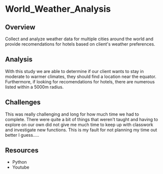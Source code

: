 # World_Weather_Analysis

## Overview
Collect and analyze weather data for multiple cities around the world and provide recomendations for hotels based on client's weather preferences.

## Analysis
With this study we are able to determine if our client wants to stay in moderate to warmer climates, they should find a location near the equator. Furthermore, if looking for recomendations for hotels, there are numerous listed within a 5000m radius.

## Challenges
This was really challenging and long for how much time we had to complete. There were quite a bit of things that weren't taught and having to explore on our own did not give me much time to keep up with classwork and investigate new functions. This is my fault for not planning my time out better I guess.....

## Resources
* Python
* Youtube
